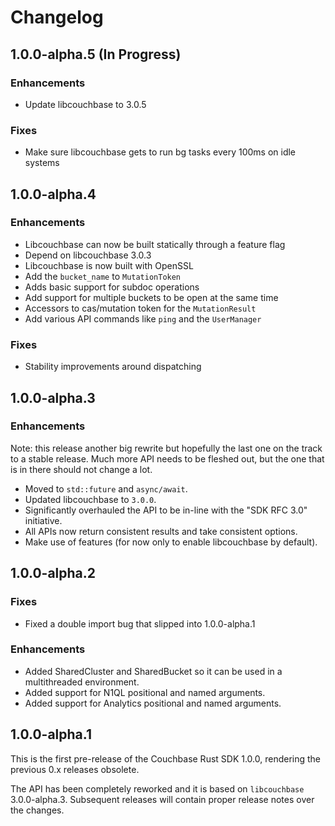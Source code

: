# Changelog

## 1.0.0-alpha.5 (In Progress)

### Enhancements

 - Update libcouchbase to 3.0.5

### Fixes

 - Make sure libcouchbase gets to run bg tasks every 100ms on
   idle systems

## 1.0.0-alpha.4

### Enhancements

 - Libcouchbase can now be built statically through a feature flag
 - Depend on libcouchbase 3.0.3
 - Libcouchbase is now built with OpenSSL
 - Add the `bucket_name` to `MutationToken`
 - Adds basic support for subdoc operations
 - Add support for multiple buckets to be open at the same time
 - Accessors to cas/mutation token for the `MutationResult`
 - Add various API commands like `ping` and the `UserManager`

### Fixes

 - Stability improvements around dispatching

## 1.0.0-alpha.3

### Enhancements

Note: this release another big rewrite but hopefully the last one on the track to a stable release. Much more API needs to be fleshed out, but the one that is in there should not change a lot.

 - Moved to `std::future` and `async/await`.
 - Updated libcouchbase to `3.0.0`.
 - Significantly overhauled the API to be in-line with the "SDK RFC 3.0" initiative.
 - All APIs now return consistent results and take consistent options.
 - Make use of features (for now only to enable libcouchbase by default).

## 1.0.0-alpha.2

### Fixes

 - Fixed a double import bug that slipped into 1.0.0-alpha.1
 
### Enhancements

 - Added SharedCluster and SharedBucket so it can be used in a multithreaded environment.
 - Added support for N1QL positional and named arguments.
 - Added support for Analytics positional and named arguments.

## 1.0.0-alpha.1

This is the first pre-release of the Couchbase Rust SDK 1.0.0, rendering the previous 0.x releases obsolete.

The API has been completely reworked and it is based on `libcouchbase` 3.0.0-alpha.3. Subsequent releases
will contain proper release notes over the changes.